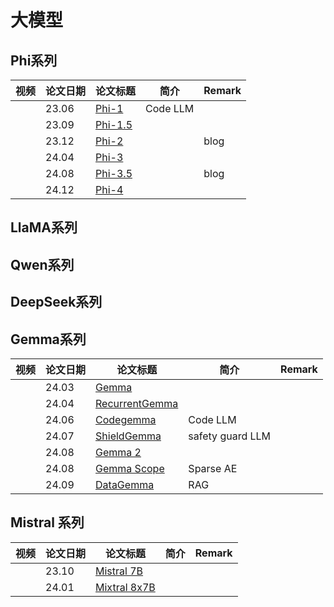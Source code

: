 # 大模型

## Phi系列

| 视频 | 论文日期 | 论文标题      | 简介              | Remark |
|------|----------|---------------|-------------------|--------|
|      | 23.06    | [Phi-1](https://arxiv.org/abs/2306.11644)  |     Code LLM     |        |
|      | 23.09    | [Phi-1.5](https://arxiv.org/abs/2309.05463)  |          |        |
|      | 23.12    | [Phi-2](https://www.microsoft.com/en-us/research/blog/phi-2-the-surprising-power-of-small-language-models/)  |              |     blog   |
|      | 24.04    | [Phi-3](https://arxiv.org/abs/2404.14219)  |          |        |
|      | 24.08    | [Phi-3.5](https://techcommunity.microsoft.com/blog/azure-ai-services-blog/discover-the-new-multi-lingual-high-quality-phi-3-5-slms/4225280)  |          |     blog   |
|      | 24.12    | [Phi-4](https://arxiv.org/pdf/2412.08905)  |              |        |

## LlaMA系列

## Qwen系列

## DeepSeek系列

## Gemma系列

| 视频 | 论文日期 | 论文标题      | 简介              | Remark |
|------|----------|---------------|-------------------|--------|
|      | 24.03    | [Gemma](https://arxiv.org/abs/2403.08295)  |          |        |
|      | 24.04     | [RecurrentGemma](https://arxiv.org/abs/2404.07839)  |              |        |
|      | 24.06     | [Codegemma](https://arxiv.org/abs/2406.11409)  |      Code LLM        |        |
|      | 24.07     | [ShieldGemma](https://arxiv.org/abs/2407.21772)  |      safety guard LLM        |        |
|      | 24.08     | [Gemma 2](https://arxiv.org/abs/2408.00118)  |              |        |
|      | 24.08     | [Gemma Scope](https://arxiv.org/abs/2408.05147)  |       Sparse AE       |        |
|      | 24.09     | [DataGemma](https://arxiv.org/pdf/2409.13741)  |       RAG       |        |

## Mistral 系列

| 视频 | 论文日期 | 论文标题      | 简介              | Remark |
|------|----------|---------------|-------------------|--------|
|      | 23.10    | [Mistral 7B](https://arxiv.org/pdf/2310.06825)  |          |        |
|      | 24.01     | [Mixtral 8x7B](https://arxiv.org/pdf/2401.04088)  |              |        |
